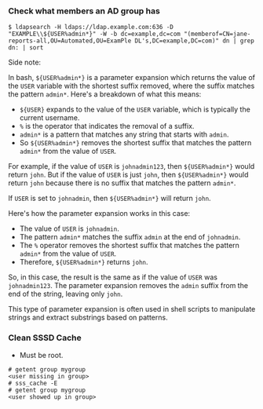 
### Check what members an AD group has

```
$ ldapsearch -H ldaps://ldap.example.com:636 -D "EXAMPLE\\${USER%admin*}" -W -b dc=example,dc=com "(memberof=CN=jane-reports-all,OU=Automated,OU=ExamPle DL's,DC=example,DC=com)" dn | grep dn: | sort
```

Side note:

In bash, `${USER%admin*}` is a parameter expansion which returns the value of the `USER` variable with the shortest suffix removed, where the suffix matches the pattern `admin*`. Here's a breakdown of what this means:

- `${USER}` expands to the value of the `USER` variable, which is typically the current username.
- `%` is the operator that indicates the removal of a suffix.
- `admin*` is a pattern that matches any string that starts with `admin`.
- So `${USER%admin*}` removes the shortest suffix that matches the pattern `admin*` from the value of `USER`.

For example, if the value of `USER` is `johnadmin123`, then `${USER%admin*}` would return `john`. But if the value of `USER` is just `john`, then `${USER%admin*}` would return `john` because there is no suffix that matches the pattern `admin*`.

If `USER` is set to `johnadmin`, then `${USER%admin*}` will return `john`. 

Here's how the parameter expansion works in this case: 

- The value of `USER` is `johnadmin`.
- The pattern `admin*` matches the suffix `admin` at the end of `johnadmin`.
- The `%` operator removes the shortest suffix that matches the pattern `admin*` from the value of `USER`.
- Therefore, `${USER%admin*}` returns `john`.

So, in this case, the result is the same as if the value of `USER` was `johnadmin123`. The parameter expansion removes the `admin` suffix from the end of the string, leaving only `john`.

This type of parameter expansion is often used in shell scripts to manipulate strings and extract substrings based on patterns.

### Clean SSSD Cache

* Must be root.

```
# getent group mygroup
<user missing in group>
# sss_cache -E
# getent group mygroup
<user showed up in group>
```
